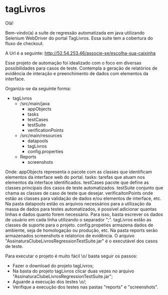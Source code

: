# tagLivros

Olá!

Bem-vindo(a) a suíte de regressão automatizada em java utilizando Selenium WebDriver do portal TagLivros.
Essa suite tem a cobertura do fluxo de checkout.

A Url é a seguinte: http://52.54.253.46/associe-se/escolha-sua-caixinha

Esse projeto de automação foi idealizado com o foco em diversas possibilidades para casos de teste. Contempla a geração de relatórios de evidência de interação e preenchimento de dados com elementos da interface.

Organiza-se da seguinte forma:
- tagLivros
	- /src/main/java
		- appObjects
		- tasks
		- testCases
		- testSuite
		- verificationPoints
	- /src/main/resources
		- datapools
		- tagLivros
		- config.properties
	- Reports
		- screenshots
		
Onde: appObjects representa o pacote com as classes que identificam elementos da interface web do portal. tasks: tarefas que atuam nos elementos da interface identificados. testCases pacote que define as classes principais dos casos de teste automatizados. testSuite conjunto que chama as classes de caso de teste que desejar. verificaitonPoints onde estão as classes para validação de dados e/ou elementos de interface, etc. Na pasta datapools estão os arquivos necessários para a utilização da massa de dados para testes automatizados, é possível adicionar quantas linhas e dados quanto forem necessário. Para isso, basta escrever os dados de usuário em cada linha utilizando o separador ";". tagLivros estão as classes de suporte para o projeto. config.propeties armazena dados de ambiente, seja de homologação ou produção, etc. Na pasta reports serão armazenados screenshots e relatorios de evidência. O arquivo "AssinaturaClubeLivrosRegressionTestSuite.jar" é o executável dos casos de teste.  

Para executar o projeto é muito fácil \o/ basta seguir os passos:
- Fazer o download do projeto tagLivros;
- Na basta do projeto tagLivros clicar duas vezes no arquivo "AssinaturaClubeLivrosRegressionTestSuite.jar";
- Aguarde a execução dos testes \o/;
- Verifique a execução dos testes nas pastas "reports" e "screenshots".